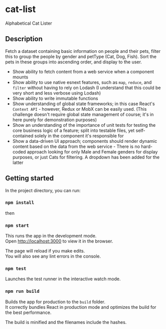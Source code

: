 # cat-list

Alphabetical Cat Lister

## Description

Fetch a dataset containing basic information on people and their pets, filter this to group the people by gender and petType (Cat, Dog, Fish). Sort the pets in these groups into ascending order, and display to the user.

- Show ability to fetch content from a web service when a component mounts
- Show ability to use native esnext features, such as `map`, `reduce`, and `filter` without having to rely on Lodash (I understand that this could be very short and less verbose using Lodash)
- Show ability to write immutable functions
- Show understanding of global state frameworks; in this case React's `Context API` - however, Redux or MobX can be easily used. (This challenge doesn't require global state management of course; it's in here purely for demonstration purposes)
- Show an understanding of the importance of unit tests for testing the core business logic of a feature; split into testable files, yet self-contained solely in the component it's responsible for
- Show a data-driven UI approach; components should render dynamic content based on the data from the web service - There is no hard-coded approach looking for only Male and Female genders for display purposes, or just Cats for filtering. A dropdown has been added for the latter

## Getting started

In the project directory, you can run:

### `npm install`

then

### `npm start`

This runs the app in the development mode.<br />
Open [http://localhost:3000](http://localhost:3000) to view it in the browser.

The page will reload if you make edits.<br />
You will also see any lint errors in the console.

### `npm test`

Launches the test runner in the interactive watch mode.

### `npm run build`

Builds the app for production to the `build` folder.<br />
It correctly bundles React in production mode and optimizes the build for the best performance.

The build is minified and the filenames include the hashes.<br />
